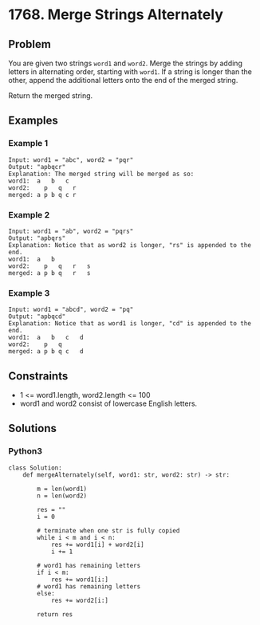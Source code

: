 # 1768. Merge Strings Alternately

## Problem

You are given two strings `word1` and `word2`. Merge the strings by adding letters in alternating order, starting with `word1`. If a string is longer than the other, append the additional letters onto the end of the merged string.

Return the merged string.

## Examples

### Example 1

```
Input: word1 = "abc", word2 = "pqr"
Output: "apbqcr"
Explanation: The merged string will be merged as so:
word1:  a   b   c
word2:    p   q   r
merged: a p b q c r
```

### Example 2

```
Input: word1 = "ab", word2 = "pqrs"
Output: "apbqrs"
Explanation: Notice that as word2 is longer, "rs" is appended to the end.
word1:  a   b 
word2:    p   q   r   s
merged: a p b q   r   s
```

### Example 3

```
Input: word1 = "abcd", word2 = "pq"
Output: "apbqcd"
Explanation: Notice that as word1 is longer, "cd" is appended to the end.
word1:  a   b   c   d
word2:    p   q 
merged: a p b q c   d
```

## Constraints

* 1 <= word1.length, word2.length <= 100
* word1 and word2 consist of lowercase English letters.

## Solutions

### Python3

```
class Solution:
    def mergeAlternately(self, word1: str, word2: str) -> str:
        
        m = len(word1)
        n = len(word2)
        
        res = ""
        i = 0
        
        # terminate when one str is fully copied
        while i < m and i < n:
            res += word1[i] + word2[i]
            i += 1
        
        # word1 has remaining letters
        if i < m:
            res += word1[i:]
        # word1 has remaining letters
        else:
            res += word2[i:]
            
        return res
```
